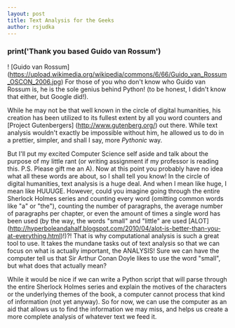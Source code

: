 ```yaml
---
layout: post
title: Text Analysis for the Geeks
author: rsjudka
---
```



### print('Thank you based Guido van Rossum')
! [Guido van Rossum] (https://upload.wikimedia.org/wikipedia/commons/6/66/Guido_van_Rossum_OSCON_2006.jpg)
For those of you who don't know who Guido van Rossum is, he is the sole genius behind Python! (to be honest, I didn't know that either, but Google did!). 

While he may not be that well known in the circle of digital humanities, his creation has been utilized to its fullest extent by all you word counters and [Project Gutenbergers] (http://www.gutenberg.org/) out there. While text analysis wouldn't exactly be impossible without him, he allowed us to do in a prettier, simpler, and shall I say, more *Pythonic* way.

But I'll put my excited Computer Science self aside and talk about the purpose of my little rant (or writing assignment if my professor is reading this. P.S. Please gift me an A). Now at this point you probably have no idea what all these words are about, so I shall tell you know! In the circle of digital humanities, text analysis is a huge deal. And when I mean like huge, I mean like HUUUGE. However, could you imagine going through the entire Sherlock Holmes series and counting every word (omitting common words like "a" or "the"), counting the number of paragraphs, the average number of paragraphs per chapter, or even the amount of times a single word has been used (by the way, the words "small" and "little" are used [ALOT] (http://hyperboleandahalf.blogspot.com/2010/04/alot-is-better-than-you-at-everything.html)!)?! That is why computational analysis is such a great tool to use. It takes the mundane tasks out of text analysis so that we can focus on what is actually important, the ANALYSIS! Sure we can have the computer tell us that Sir Arthur Conan Doyle likes to use the word "small", but what does that actually mean?

While it would be nice if we can write a Python script that will parse through the entire Sherlock Holmes series and explain the motives of the characters or the underlying themes of the book, a computer cannot process that kind of information (not yet anyway). So for now, we can use the computer as an aid that allows us to find the information we may miss, and helps us create a more complete analysis of whatever text we feed it.
